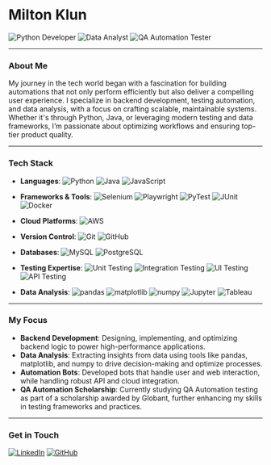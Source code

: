 # Milton Klun

![Python Developer](https://img.shields.io/badge/Python%20Developer-F44336?style=for-the-badge&logo=python&logoColor=white)  <!-- Red -->
![Data Analyst](https://img.shields.io/badge/Data%20Analyst-4CAF50?style=for-the-badge&logo=data-analytics&logoColor=white)  <!-- Green -->
![QA Automation Tester](https://img.shields.io/badge/QA%20Automation%20Tester-2196F3?style=for-the-badge&logo=robot&logoColor=white)  <!-- Blue -->

---

### About Me

My journey in the tech world began with a fascination for building automations that not only perform efficiently but also deliver a compelling user experience. I specialize in backend development, testing automation, and data analysis, with a focus on crafting scalable, maintainable systems. Whether it's through Python, Java, or leveraging modern testing and data frameworks, I’m passionate about optimizing workflows and ensuring top-tier product quality.

---

### Tech Stack

- **Languages**: 
![Python](https://img.shields.io/badge/Python-2196F3?style=for-the-badge&logo=python&logoColor=white)  <!-- Blue -->
![Java](https://img.shields.io/badge/Java-2196F3?style=for-the-badge&logo=java&logoColor=white)  <!-- Blue -->
![JavaScript](https://img.shields.io/badge/JavaScript-2196F3?style=for-the-badge&logo=javascript&logoColor=white)  <!-- Blue -->

- **Frameworks & Tools**: 
![Selenium](https://img.shields.io/badge/Selenium-43B02A?style=for-the-badge&logo=selenium&logoColor=white)  <!-- Green -->
![Playwright](https://img.shields.io/badge/Playwright-43B02A?style=for-the-badge&logo=playwright&logoColor=white)  <!-- Green -->
![PyTest](https://img.shields.io/badge/PyTest-43B02A?style=for-the-badge&logo=pytest&logoColor=white)  <!-- Green -->
![JUnit](https://img.shields.io/badge/JUnit-43B02A?style=for-the-badge&logo=junit5&logoColor=white)  <!-- Green -->
![Docker](https://img.shields.io/badge/Docker-43B02A?style=for-the-badge&logo=docker&logoColor=white)  <!-- Green -->

- **Cloud Platforms**: 
![AWS](https://img.shields.io/badge/AWS-F44336?style=for-the-badge&logo=amazon-aws&logoColor=white)  <!-- Red -->

- **Version Control**: 
![Git](https://img.shields.io/badge/Git-181717?style=for-the-badge&logo=git&logoColor=white)  <!-- Dark color -->
![GitHub](https://img.shields.io/badge/GitHub-181717?style=for-the-badge&logo=github&logoColor=white)  <!-- Dark color -->

- **Databases**: 
![MySQL](https://img.shields.io/badge/MySQL-FF4C4C?style=for-the-badge&logo=mysql&logoColor=white)  <!-- Balanced Red -->
![PostgreSQL](https://img.shields.io/badge/PostgreSQL-FF4C4C?style=for-the-badge&logo=postgresql&logoColor=white)  <!-- Balanced Red -->

- **Testing Expertise**: 
![Unit Testing](https://img.shields.io/badge/Unit_Testing-50C878?style=for-the-badge&logo=testing-library&logoColor=white)  <!-- Emerald Green -->
![Integration Testing](https://img.shields.io/badge/Integration_Testing-50C878?style=for-the-badge&logo=testing-library&logoColor=white)  <!-- Emerald Green -->
![UI Testing](https://img.shields.io/badge/UI_Testing-50C878?style=for-the-badge&logo=react&logoColor=white)  <!-- Emerald Green -->
![API Testing](https://img.shields.io/badge/API_Testing-50C878?style=for-the-badge&logo=spring&logoColor=white)  <!-- Emerald Green -->

- **Data Analysis**: 
![pandas](https://img.shields.io/badge/pandas-150458?style=for-the-badge&logo=pandas&logoColor=white)  <!-- Pandas Color -->
![matplotlib](https://img.shields.io/badge/matplotlib-150458?style=for-the-badge&logo=python&logoColor=white)  <!-- Pandas Color -->
![numpy](https://img.shields.io/badge/numpy-150458?style=for-the-badge&logo=numpy&logoColor=white)  <!-- Pandas Color -->
![Jupyter](https://img.shields.io/badge/Jupyter-150458?style=for-the-badge&logo=jupyter&logoColor=white)  <!-- Pandas Color -->
![Tableau](https://img.shields.io/badge/Tableau-150458?style=for-the-badge&logo=tableau&logoColor=white)  <!-- Pandas Color -->

---

### My Focus

- **Backend Development**: Designing, implementing, and optimizing backend logic to power high-performance applications.
- **Data Analysis**: Extracting insights from data using tools like pandas, matplotlib, and numpy to drive decision-making and optimize processes.
- **Automation Bots**: Developed bots that handle user and web interaction, while handling robust API and cloud integration.
- **QA Automation Scholarship**: Currently studying QA Automation testing as part of a scholarship awarded by Globant, further enhancing my skills in testing frameworks and practices.

---

### Get in Touch

[![LinkedIn](https://img.shields.io/badge/LinkedIn-blue?style=for-the-badge&logo=linkedin)](https://www.linkedin.com/in/milton-klun/)
[![GitHub](https://img.shields.io/badge/GitHub-MiltonKlun-181717?style=for-the-badge&logo=github)](https://github.com/MiltonKlun)


